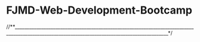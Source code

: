 # FJMD-Web-Development-Bootcamp
//**_______________________________________________________________________________________________________________________________________________*/